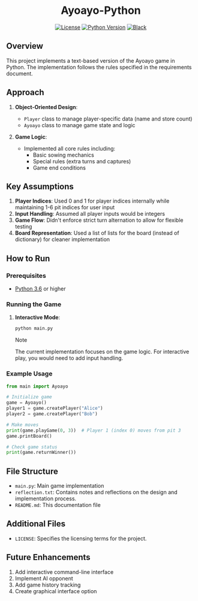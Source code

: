 <h1 align="center"> Ayoayo-Python</h1>

<p align="center">
<a href="https://github.com/Simatwa/Ayoayo-Python/blob/main/LICENSE"><img alt="License" src="https://img.shields.io/static/v1?logo=text&color=Blue&message=Unlicense&label=License"/></a>
<a href="https://python.org"><img alt="Python Version" src="https://img.shields.io/static/v1?logo=text&color=Blue&message=>=3.6&label=Python"/></a>
<a href="https://github.com/psf/black"><img alt="Black" src="https://img.shields.io/badge/code%20style-black-000000.svg"/></a>
</p>

## Overview

This project implements a text-based version of the Ayoayo game in Python. The implementation follows the rules specified in the requirements document.

## Approach

1. **Object-Oriented Design**:
   - `Player` class to manage player-specific data (name and store count)
   - `Ayoayo` class to manage game state and logic

2. **Game Logic**:
   - Implemented all core rules including:
     - Basic sowing mechanics
     - Special rules (extra turns and captures)
     - Game end conditions

## Key Assumptions

1. **Player Indices**: Used 0 and 1 for player indices internally while maintaining 1-6 pit indices for user input
2. **Input Handling**: Assumed all player inputs would be integers
3. **Game Flow**: Didn't enforce strict turn alternation to allow for flexible testing
4. **Board Representation**: Used a list of lists for the board (instead of dictionary) for cleaner implementation

## How to Run

### Prerequisites

- [Python 3.6](https://python.org) or higher

### Running the Game

1. **Interactive Mode**:

   ```bash
   python main.py
   ```

    > [!NOTE]
    > The current implementation focuses on the game logic. For interactive play, you would need to add input handling.

### Example Usage

```python
from main import Ayoayo

# Initialize game
game = Ayoayo()
player1 = game.createPlayer("Alice")
player2 = game.createPlayer("Bob")

# Make moves
print(game.playGame(0, 3))  # Player 1 (index 0) moves from pit 3
game.printBoard()

# Check game status
print(game.returnWinner())
```

## File Structure

- `main.py`: Main game implementation
- `reflection.txt`: Contains notes and reflections on the design and implementation process.
- `README.md`: This documentation file

## Additional Files

- `LICENSE`: Specifies the licensing terms for the project.

## Future Enhancements

1. Add interactive command-line interface
2. Implement AI opponent
3. Add game history tracking
4. Create graphical interface option
